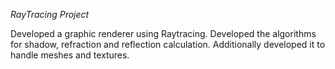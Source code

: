 *RayTracing Project*

Developed a graphic renderer using Raytracing. Developed the algorithms for shadow, refraction and reflection calculation. Additionally developed it to handle meshes and textures.
